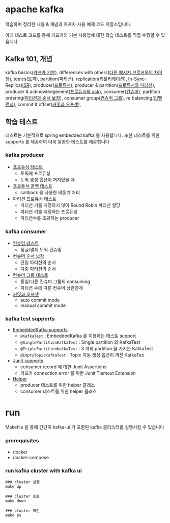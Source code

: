 # apache kafka

학습하며 정리한 내용 & 개념과 카프카 사용 예제 코드 저장소입니다.

아래 테스트 코드를 통해 카프카의 기본 사용법에 대한 학습 테스트를 직접 수행할 수 있습니다

## Kafka 101, 개념

kafka basics([카프카 기본](https://github.com/my-research/kafka/blob/master/docs/01-kafka.md)),
differences with others([다른 메시지 브로커와의 차이점](https://github.com/my-research/kafka/blob/master/docs/02-kafka-differences.md)),
topics([토픽](https://github.com/my-research/kafka/blob/master/docs/03-topic.md)),
partition([파티션](https://github.com/my-research/kafka/blob/master/docs/04-partition.md)),
replication([리플리케이션](https://github.com/my-research/kafka/blob/master/docs/05-replication.md)),
In-Sync-Replica([ISR](https://github.com/my-research/kafka/blob/master/docs/06-In-Sync-Replica.md)),
producer([프로듀서](https://github.com/my-research/kafka/blob/master/docs/07-producer.md)),
producer & partition([프로듀서와 파티션](https://github.com/my-research/kafka/blob/master/docs/08-producer-partition.md)),
producer & acknowledgement([프로듀서와 ack](https://github.com/my-research/kafka/blob/master/docs/09-producer-ack.md)),
consumer([컨슈머](https://github.com/my-research/kafka/blob/master/docs/10-consumer.md)),
partition ordering([파티션과 순서 보장](https://github.com/my-research/kafka/blob/master/docs/11-partition-order.md)),
consumer group([컨슈머 그룹](https://github.com/my-research/kafka/blob/master/docs/12-consumer-group.md)),
re balancing([리밸런싱](https://github.com/my-research/kafka/blob/master/docs/13-re-balance.md)),
commit & offset([커밋과 오프셋](https://github.com/my-research/kafka/blob/master/docs/14-commit-offset.md)),

## 학습 테스트

테스트는 기본적으로 spring embedded kafka 를 사용합니다. 또한 테스트를 위한 supports 를 제공하여 더욱 깔끔한 테스트를 제공합니다

### kafka producer

- [프로듀싱 테스트](https://github.com/my-research/kafka/tree/master/kafka-producer/src/test/java/com/github/dhslrl321/produce)
  - 토픽에 프로듀싱
  - 토픽 생성 옵션이 꺼져있을 때
- [프로듀서 콜백 테스트](https://github.com/my-research/kafka/tree/master/kafka-producer/src/test/java/com/github/dhslrl321/callback)
  - callback 을 사용한 비동기 처리
- [파티션 프로듀싱 테스트](https://github.com/my-research/kafka/tree/master/kafka-producer/src/test/java/com/github/dhslrl321/partition)
  - 파티션 키를 지정하지 않아 Round Robin 파티션 할당 
  - 파티션 키를 지정하는 프로듀싱
  - 파티션수를 초과하는 producer 

### kafka consumer

- [컨슈밍 테스트](https://github.com/my-research/kafka/tree/master/kafka-consumer/src/test/java/com/github/dhslrl321/consume)
  - 싱글/멀티 토픽 컨슈밍
- [컨슈머 순서 보장](#)
  - 단일 파티션의 순서
  - 다중 파티션의 순서
- [컨슈머 그룹 테스트](#)
  - 동일/다른 컨슈머 그룹의 consuming
  - 파티션 수에 따른 컨슈머 상관관계
- [커밋과 오프셋](#)
  - auto commit mode
  - manual commit mode

### kafka test supports

- [EmbeddedKafka supports](https://github.com/my-research/kafka/tree/master/kafka-test-supports/src/main/java/com/github/support)
  - `@KafkaTest` : EmbeddedKafka 를 이용하는 테스트 support
  - `@SinglePartitionKafkaTest` : Single partition 의 KafkaTest 
  - `@TriplePartitionKafkaTest` : 3 개의 partition 을 가지는 KafkaTest
  - `@EmptyTopicKafkaTest` : Topic 자동 생성 옵션이 꺼진 KafkaTes
- [Junit supports](https://github.com/my-research/kafka/tree/master/kafka-test-supports/src/main/java/com/github/support)
  - consumer record 에 대한 Junit Assertions
  - 카프카 connection error 를 위한 Junit Tiemout Extension
- [Helper](https://github.com/my-research/kafka/tree/master/kafka-test-supports/src/main/java/com/github/support)
  - producer 테스트를 위한 helper 클래스
  - consumer 테스트를 위한 helper 클래스

# run

Makefile 을 통해 간단히 kafka-ui 가 포함된 kafka 클러스터를 실행시킬 수 있습니다

### prerequisites

- docker
- docker-compose

### run kafka cluster with kafka ui 

```shell
### cluster 실행
make up

### cluster 종료
make down

### cluster 확인
make ps
```
